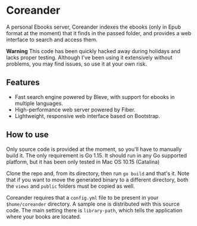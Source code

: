 # Coreander
A personal Ebooks server, Coreander indexes the ebooks (only in Epub format at the moment) that it finds in the passed folder, and provides a web interface to search and access them.

**Warning**
This code has been quickly hacked away during holidays and lacks proper testing. Although I've been using it extensively without problems, you may find issues, so use it at your own risk.

## Features
* Fast search engine powered by Bleve, with support for ebooks in multiple languages.
* High-performance web server powered by Fiber.
* Lightweight, responsive web interface based on Bootstrap.

## How to use
Only source code is provided at the moment, so you'll have to manually build it. The only requirement is Go 1.15.
It should run in any Go supported platform, but it has been only tested in Mac OS 10.15 (Catalina)

Clone the repo and, from its directory, then run `go build` and that's it. Note that if you want to move the generated binary to a different directory, both the `views` and `public` folders must be copied as well.

Coreander requires that a `config.yml` file to be present in your `$home/coreander` directory. A sample one is distributed with this source code. The main setting there is `library-path`, which tells the application where your books are located.